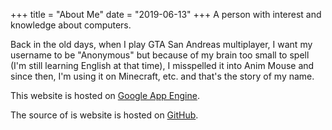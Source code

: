 +++
title = "About Me"
date = "2019-06-13"
+++
A person with interest and knowledge about computers.

Back in the old days, when I play GTA San Andreas multiplayer, I want my username to be "Anonymous" but because of my brain too small to spell (I'm still learning English at that time), I misspelled it into Anim Mouse and since then, I'm using it on Minecraft, etc. and that's the story of my name.

This website is hosted on [Google App Engine](https://cloud.google.com/appengine/).

The source of is website is hosted on [GitHub](https://github.com/AnimMouse/animmouse-website).